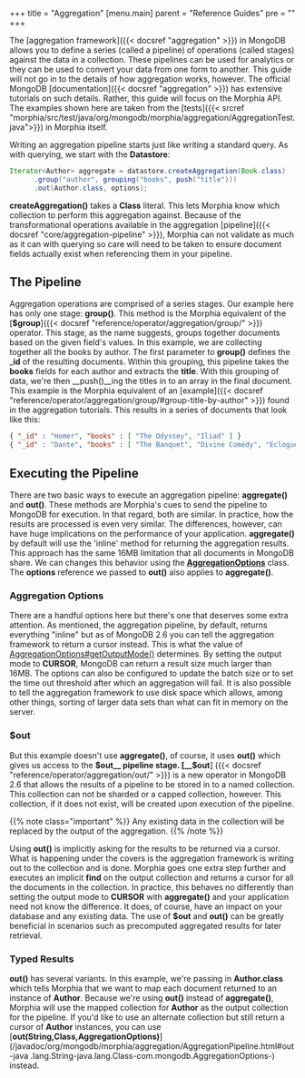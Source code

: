 +++
title = "Aggregation"
[menu.main]
  parent = "Reference Guides"
  pre = "<i class='fa fa-file-text-o'></i>"
+++

The [aggregation framework]({{< docsref "aggregation" >}}) in MongoDB allows you to define a series (called a pipeline) of
operations (called stages) against the data in a collection.  These pipelines can be used for analytics or they can be used to
convert your data from one form to another.  This guide will not go in to the details of how aggregation works, however.  The official
 MongoDB [documentation]({{< docsref "aggregation" >}}) has extensive tutorials on such details.  Rather, this
 guide will
 focus on the Morphia API.  The examples shown here are taken from the [tests]({{< srcref
  "morphia/src/test/java/org/mongodb/morphia/aggregation/AggregationTest.java">}}) in Morphia itself.

Writing an aggregation pipeline starts just like writing a standard query.  As with querying, we start with the __Datastore__:

```java
Iterator<Author> aggregate = datastore.createAggregation(Book.class)
      .group("author", grouping("books", push("title")))
      .out(Author.class, options);
```

__createAggregation()__ takes a __Class__ literal.  This lets Morphia know which collection to perform this aggregation
against.  Because of the transformational operations available in the aggregation [pipeline]({{< docsref "core/aggregation-pipeline" >}}),
 Morphia can not validate as much as it can with querying so care will need to be taken to ensure
 document fields actually exist when referencing them in your pipeline.

## The Pipeline
Aggregation operations are comprised of a series stages.  Our example here has only one stage: __group()__.  This method is the Morphia
equivalent of the [__$group__]({{< docsref "reference/operator/aggregation/group/" >}}) operator.  This stage, as the name
suggests, groups together documents based on the given field's values.  In this example, we are collecting together all the books by
author.  The first parameter to __group()__ defines the ___id__ of the resulting documents.  Within this grouping, this pipeline takes the
__books__ fields for each author and extracts the __title__.  With this grouping of data, we're then __push()__ing the titles in to an array
in the final document.  This example is the Morphia equivalent of an [example]({{< docsref
"reference/operator/aggregation/group/#group-title-by-author" >}}) found in the aggregation tutorials.  This results in a series of
 documents that look like this:

 ```json
 { "_id" : "Homer", "books" : [ "The Odyssey", "Iliad" ] }
 { "_id" : "Dante", "books" : [ "The Banquet", "Divine Comedy", "Eclogues" ] }
 ```

## Executing the Pipeline

There are two basic ways to execute an aggregation pipeline:  __aggregate()__ and __out()__.  These methods are Morphia's cues to send the
 pipeline to MongoDB for execution.  In that regard, both are similar.  In practice, how the results are processed is even very similar.
  The differences, however, can have huge implications on the performance of your application.  __aggregate()__ by default will use the
 'inline' method for returning the aggregation results.  This approach has the same 16MB limitation that all documents in MongoDB share.
  We can changes this behavior using the [__AggregationOptions__](http://api.mongodb.org/java/3.0/com/mongodb/AggregationOptions.html)
  class.  The __options__ reference we passed to __out()__ also applies to __aggregate()__.

### Aggregation Options

There are a handful options here but there's one that deserves some extra attention. As mentioned, the aggregation pipeline, by default,
 returns everything "inline" but as of MongoDB 2.6 you can tell the aggregation framework to return a cursor instead.  This is what the
 value of [AggregationOptions#getOutputMode()](http://api.mongodb.org/java/3.0/com/mongodb/AggregationOptions.html#getOutputMode--)
 determines.  By setting the output mode to __CURSOR__, MongoDB can return a result size much larger than 16MB.  The options can also be
 configured to update the batch size or to set the time out threshold after which an aggregation will fail.  It is also possible to tell
  the aggregation framework to use disk space which allows, among other things, sorting of larger data sets than what can fit in memory
  on the server.

### $out

But this example doesn't use __aggregate()__, of course, it uses __out()__ which gives us access to the __$out__ pipeline stage.  [__$out__]
({{< docsref "reference/operator/aggregation/out/" >}}) is a new operator in MongoDB 2.6 that allows the results of a
pipeline to be stored in to a named collection.  This collection can not be sharded or a capped collection, however.  This collection,
if it does not exist, will be created upon execution of the pipeline.

{{% note class="important" %}}
Any existing data in the collection will be replaced by the output of the aggregation.
{{% /note %}}

Using __out()__ is implicitly asking for the results to be returned via a cursor.  What is happening under the covers is the aggregation
framework is writing out to the collection and is done.  Morphia goes one extra step further and executes an implicit __find__ on the output
collection and returns a cursor for all the documents in the collection.  In practice, this behaves no differently than setting the
output mode to __CURSOR__ with __aggregate()__ and your application need not know the difference.  It does, of course, have an impact on your
database and any existing data.  The use of __$out__ and __out()__ can be greatly beneficial in scenarios such as precomputed aggregated
results for later retrieval.

### Typed Results

__out()__ has several variants.  In this example, we're passing in __Author.class__ which tells Morphia that we want to map each document
returned to an instance of __Author__.  Because we're using __out()__ instead of __aggregate()__, Morphia will use the mapped collection for
__Author__ as the output collection for the pipeline.  If you'd like to use an alternate collection but still return a cursor of __Author__
instances, you can use [__out(String,Class,AggregationOptions)__](/javadoc/org/mongodb/morphia/aggregation/AggregationPipeline.html#out-java
.lang.String-java.lang.Class-com.mongodb.AggregationOptions-) instead.